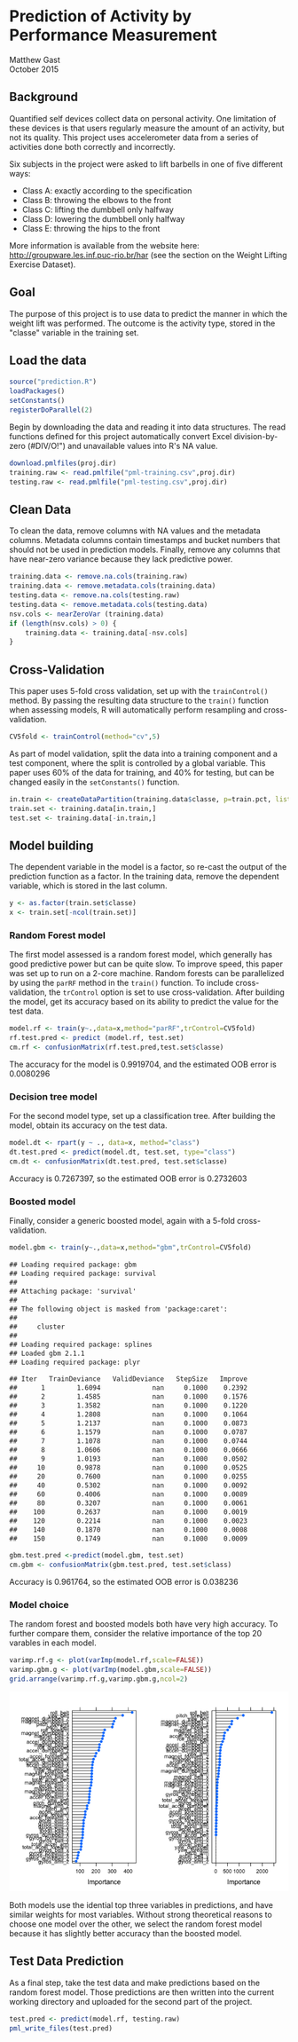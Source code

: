 # Prediction of Activity by Performance Measurement
Matthew Gast  
October 2015  

## Background

Quantified self devices collect data on personal activity.  One
limitation of these devices is that users regularly measure the amount
of an activity, but not its quality.  This project uses accelerometer
data from a series of activities done both correctly and incorrectly.

Six subjects in the project were asked to lift barbells in one of five
different ways:

+ Class A: exactly according to the specification
+ Class B: throwing the elbows to the front
+ Class C: lifting the dumbbell only halfway
+ Class D: lowering the dumbbell only halfway
+ Class E: throwing the hips to the front

More information is available from the website here:
http://groupware.les.inf.puc-rio.br/har (see the section on the Weight
Lifting Exercise Dataset).

## Goal

The purpose of this project is to use data to predict the manner in
which the weight lift was performed.  The outcome is the activity
type, stored in the "classe" variable in the training set.

## Load the data


```r
source("prediction.R")
loadPackages()
setConstants()
registerDoParallel(2)
```

Begin by downloading the data and reading it into data structures.
The read functions defined for this project automatically convert
Excel division-by-zero (#DIV/O!") and unavailable values into R's NA
value.


```r
download.pmlfiles(proj.dir)
training.raw <- read.pmlfile("pml-training.csv",proj.dir)
testing.raw <- read.pmlfile("pml-testing.csv",proj.dir)
```

## Clean Data

To clean the data, remove columns with NA values and the metadata
columns.  Metadata columns contain timestamps and bucket numbers that
should not be used in prediction models.  Finally, remove any columns
that have near-zero variance because they lack predictive power.


```r
training.data <- remove.na.cols(training.raw)
training.data <- remove.metadata.cols(training.data)
testing.data <- remove.na.cols(testing.raw)
testing.data <- remove.metadata.cols(testing.data)
nsv.cols <- nearZeroVar (training.data)
if (length(nsv.cols) > 0) {
    training.data <- training.data[-nsv.cols]
}
```

## Cross-Validation

This paper uses 5-fold cross validation, set up with the
`trainControl()` method.  By passing the resulting data structure to
the `train()` function when assessing models, R will automatically
perform resampling and cross-validation.


```r
CV5fold <- trainControl(method="cv",5)
```

As part of model validation, split the data into a training component
and a test component, where the split is controlled by a global
variable.  This paper uses 60% of the data for training, and 40% for
testing, but can be changed easily in the `setConstants()` function.


```r
in.train <- createDataPartition(training.data$classe, p=train.pct, list=FALSE)
train.set <- training.data[in.train,]
test.set <- training.data[-in.train,]
```

## Model building

The dependent variable in the model is a factor, so re-cast the output
of the prediction function as a factor.  In the training data, remove
the dependent variable, which is stored in the last column.


```r
y <- as.factor(train.set$classe)
x <- train.set[-ncol(train.set)]
```

### Random Forest model

The first model assessed is a random forest model, which generally has
good predictive power but can be quite slow.  To improve speed, this
paper was set up to run on a 2-core machine.  Random forests can be
parallelized by using the `parRF` method in the `train()` function.
To include cross-validation, the `trControl` option is set to use
cross-validation.  After building the model, get its accuracy based on
its ability to predict the value for the test data.


```r
model.rf <- train(y~.,data=x,method="parRF",trControl=CV5fold)
rf.test.pred <- predict (model.rf, test.set)
cm.rf <- confusionMatrix(rf.test.pred,test.set$classe)
```

The accuracy for the model is 0.9919704, and the estimated
OOB error is 0.0080296

### Decision tree model

For the second model type, set up a classification tree.  After
building the model, obtain its accuracy on the test data.


```r
model.dt <- rpart(y ~ ., data=x, method="class")
dt.test.pred <- predict(model.dt, test.set, type="class")
cm.dt <- confusionMatrix(dt.test.pred, test.set$classe)
```

Accuracy is 0.7267397, so the estimated
OOB error is 0.2732603

### Boosted model

Finally, consider a generic boosted model, again with a 5-fold cross-validation.


```r
model.gbm <- train(y~.,data=x,method="gbm",trControl=CV5fold)
```

```
## Loading required package: gbm
## Loading required package: survival
## 
## Attaching package: 'survival'
## 
## The following object is masked from 'package:caret':
## 
##     cluster
## 
## Loading required package: splines
## Loaded gbm 2.1.1
## Loading required package: plyr
```

```
## Iter   TrainDeviance   ValidDeviance   StepSize   Improve
##      1        1.6094             nan     0.1000    0.2392
##      2        1.4585             nan     0.1000    0.1576
##      3        1.3582             nan     0.1000    0.1220
##      4        1.2808             nan     0.1000    0.1064
##      5        1.2137             nan     0.1000    0.0873
##      6        1.1579             nan     0.1000    0.0787
##      7        1.1078             nan     0.1000    0.0744
##      8        1.0606             nan     0.1000    0.0666
##      9        1.0193             nan     0.1000    0.0502
##     10        0.9878             nan     0.1000    0.0525
##     20        0.7600             nan     0.1000    0.0255
##     40        0.5302             nan     0.1000    0.0092
##     60        0.4006             nan     0.1000    0.0089
##     80        0.3207             nan     0.1000    0.0061
##    100        0.2637             nan     0.1000    0.0019
##    120        0.2214             nan     0.1000    0.0023
##    140        0.1870             nan     0.1000    0.0008
##    150        0.1749             nan     0.1000    0.0009
```

```r
gbm.test.pred <-predict(model.gbm, test.set)
cm.gbm <- confusionMatrix(gbm.test.pred, test.set$class)
```

Accuracy is 0.961764, so the estimated
OOB error is 0.038236

### Model choice

The random forest and boosted models both have very high accuracy.  To
further compare them, consider the relative importance of the top 20
varables in each model.


```r
varimp.rf.g <- plot(varImp(model.rf,scale=FALSE))
varimp.gbm.g <- plot(varImp(model.gbm,scale=FALSE))
grid.arrange(varimp.rf.g,varimp.gbm.g,ncol=2)
```

![](FitnessProject_files/figure-html/graphs-1.png) 

Both models use the idential top three variables in predictions, and
have similar weights for most variables.  Without strong theoretical
reasons to choose one model over the other, we select the random
forest model because it has slightly better accuracy than the boosted
model.

## Test Data Prediction

As a final step, take the test data and make predictions based on the
random forest model.  Those predictions are then written into the
current working directory and uploaded for the second part of the
project.


```r
test.pred <- predict(model.rf, testing.raw)
pml_write_files(test.pred)
```

